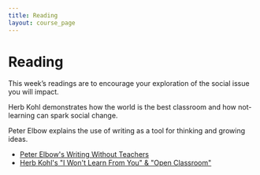 ```yaml
---
title: Reading
layout: course_page
---
```

# Reading

This week’s readings are to encourage your exploration of the social issue you will impact. 
 
Herb Kohl demonstrates how the world is the best classroom and how not-learning can spark social change.
 
Peter Elbow explains the use of writing as a tool for thinking and growing ideas.

- [Peter Elbow's Writing Without Teachers](http://nzr.mvnu.edu/faculty/trearick/english/rearick/exposwrt/Elbow%20Learning%20Without%20Writing%20Teachers.pdf)
- [Herb Kohl's "I Won't Learn From You" & "Open Classroom"](https://drive.google.com/folderview?id=0B5tWnajPyvXDMmo5V1ZtTnJRRVU&usp=sharing)
